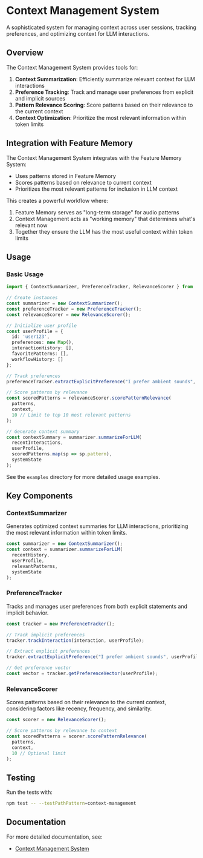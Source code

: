 # Context Management System

A sophisticated system for managing context across user sessions, tracking preferences, and optimizing context for LLM interactions.

## Overview

The Context Management System provides tools for:

1. **Context Summarization**: Efficiently summarize relevant context for LLM interactions
2. **Preference Tracking**: Track and manage user preferences from explicit and implicit sources
3. **Pattern Relevance Scoring**: Score patterns based on their relevance to the current context
4. **Context Optimization**: Prioritize the most relevant information within token limits

## Integration with Feature Memory

The Context Management System integrates with the Feature Memory System:

- Uses patterns stored in Feature Memory
- Scores patterns based on relevance to current context
- Prioritizes the most relevant patterns for inclusion in LLM context

This creates a powerful workflow where:
1. Feature Memory serves as "long-term storage" for audio patterns
2. Context Management acts as "working memory" that determines what's relevant now
3. Together they ensure the LLM has the most useful context within token limits

## Usage

### Basic Usage

```typescript
import { ContextSummarizer, PreferenceTracker, RelevanceScorer } from '../lib/context-management';

// Create instances
const summarizer = new ContextSummarizer();
const preferenceTracker = new PreferenceTracker();
const relevanceScorer = new RelevanceScorer();

// Initialize user profile
const userProfile = {
  id: 'user123',
  preferences: new Map(),
  interactionHistory: [],
  favoritePatterns: [],
  workflowHistory: []
};

// Track preferences
preferenceTracker.extractExplicitPreference("I prefer ambient sounds", userProfile);

// Score patterns by relevance
const scoredPatterns = relevanceScorer.scorePatternRelevance(
  patterns,
  context,
  10 // Limit to top 10 most relevant patterns
);

// Generate context summary
const contextSummary = summarizer.summarizeForLLM(
  recentInteractions,
  userProfile,
  scoredPatterns.map(sp => sp.pattern),
  systemState
);
```

See the `examples` directory for more detailed usage examples.

## Key Components

### ContextSummarizer

Generates optimized context summaries for LLM interactions, prioritizing the most relevant information within token limits.

```typescript
const summarizer = new ContextSummarizer();
const context = summarizer.summarizeForLLM(
  recentHistory,
  userProfile,
  relevantPatterns,
  systemState
);
```

### PreferenceTracker

Tracks and manages user preferences from both explicit statements and implicit behavior.

```typescript
const tracker = new PreferenceTracker();

// Track implicit preferences
tracker.trackInteraction(interaction, userProfile);

// Extract explicit preferences
tracker.extractExplicitPreference("I prefer ambient sounds", userProfile);

// Get preference vector
const vector = tracker.getPreferenceVector(userProfile);
```

### RelevanceScorer

Scores patterns based on their relevance to the current context, considering factors like recency, frequency, and similarity.

```typescript
const scorer = new RelevanceScorer();

// Score patterns by relevance to context
const scoredPatterns = scorer.scorePatternRelevance(
  patterns,
  context,
  10 // Optional limit
);
```

## Testing

Run the tests with:

```bash
npm test -- --testPathPattern=context-management
```

## Documentation

For more detailed documentation, see:

- [Context Management System](../../docs/CONTEXT-MANAGEMENT-SYSTEM.md)
